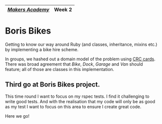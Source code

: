 | [*Makers Academy*](http://www.makersacademy.com) | Week 2 |
| ---------------- | ------ |

Boris Bikes
==========

Getting to know our way around Ruby (and classes, inheritance, mixins etc.) by implementing a bike hire scheme.

In groups, we hashed out a domain model of the problem using [CRC cards](https://en.wikipedia.org/wiki/Class-responsibility-collaboration_card). There was broad agreement that *Bike*, *Dock*, *Garage* and *Van* should feature; all of those are classes in this implementation.

Third go at Boris Bikes project.
-------------------------------

This time round I want to focus on my rspec tests. I find it challenging to write good tests. And with the
realisation that my code will only be as good as my test I want to focus
on this area to ensure I create great code.

Here we go!
